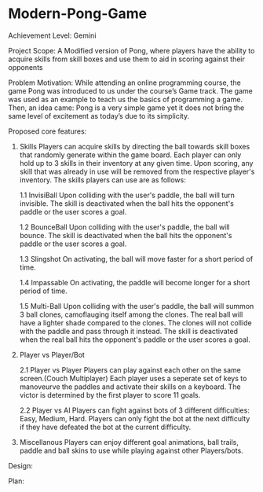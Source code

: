 # Modern-Pong-Game

Achievement Level: Gemini

Project Scope: A Modified version of Pong, where players have the ability to acquire skills from skill boxes and use them to aid in scoring against their opponents

Problem Motivation:
While attending an online programming course, the game Pong was introduced to us under the course’s Game track. The game was used as an example to teach us the basics of programming a game. Then, an idea came: Pong is a very simple game yet it does not bring the same level of excitement as today’s due to its simplicity. 

Proposed core features:
1. Skills 
Players can acquire skills by directing the ball towards skill boxes that randomly generate within the game board. Each player can only hold up to 3 skills in their inventory at any given time. Upon scoring, any skill that was already in use will be removed from the respective player's inventory. The skills players can use are as follows:

    1.1 InvisiBall
    Upon colliding with the user's paddle, the ball will turn invisible. The skill is deactivated when the ball hits the opponent's paddle or the user scores a goal.

    1.2 BounceBall
    Upon colliding with the user's paddle, the ball will bounce. The skill is deactivated when the ball hits the opponent's paddle or the user scores a goal.
    
    1.3 Slingshot
    On activating, the ball will move faster for a short period of time. 
    
    1.4 Impassable
    On activating, the paddle will become longer for a short period of time.
    
    1.5 Multi-Ball
    Upon colliding with the user's paddle, the ball will summon 3 ball clones, camoflauging itself among the clones. The real ball will have a lighter shade compared       to the clones. The clones will not collide with the paddle and pass through it instead. The skill is deactivated when the real ball hits the opponent's paddle or       the user scores a goal.
 
2. Player vs Player/Bot

    2.1 Player vs Player
    Players can play against each other on the same screen.(Couch Multiplayer) Each player uses a seperate set of keys to manoveurve the paddles and activate their         skills on a keyboard. The victor is determined by the first player to score 11 goals.

    2.2 Player vs AI
    Players can fight against bots of 3 different difficulties: Easy, Medium, Hard. Players can only fight the bot at the next difficulty if they have defeated the bot     at the current difficulty.

3. Miscellanous
Players can enjoy different goal animations, ball trails, paddle and ball skins to use while playing against other Players/bots.

Design:

Plan: 

